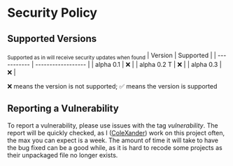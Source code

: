 # Security Policy

## Supported Versions

<sub>Supported as in will receive security updates when found</sub>
|   Version   | Supported          |
| ----------- | ------------------ |
|  alpha 0.1  | :x:                |
| alpha 0.2 T | :x:                |
|  alpha 0.3  | :x:                |

<super>:x: means the version is not supported; :white_check_mark: means the version is supported</super>

## Reporting a Vulnerability

To report a vulnerability, please use issues with the tag *vulnerability*.
The report will be quickly checked, as I ([ColeXander](https://github.com/ColeXander)) work on this project often, the max you can expect is a week.
The amount of time it will take to have the bug fixed can be a good while, as it is hard to recode some projects as their unpackaged file no longer exists.
